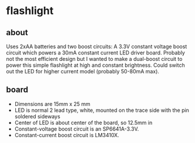 flashlight
==========

## about
Uses 2xAA batteries and two boost circuits: A 3.3V constant voltage boost circuit which powers a 30mA constant current LED driver board.  Probably not the most efficient design but I wanted to make a dual-boost circuit to power this simple flashlight at high and constant brightness.  Could switch out the LED for higher current model (probably 50-80mA max).

## board
* Dimensions are 15mm x 25 mm
*  LED is normal 2 lead type, white, mounted on the trace side with the pin soldered sideways
* Center of LED is about center of the board, so 12.5mm in
* Constant-voltage boost circuit is an SP6641A-3.3V.
* Constant-current boost circuit is LM3410X.
